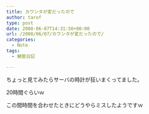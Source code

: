 ```yaml
---
title: カウンタが変だったので
author: tarof
type: post
date: 2008-06-07T14:31:50+00:00
url: /2008/06/07/カウンタが変だったので/
categories:
  - Note
tags:
  - 鯖管日記

---
```

ちょっと見てみたらサーバの時計が狂いまくってました。
  
20時間ぐらいｗ
  
この間時間を合わせたときにどうやらミスしたようですｗ